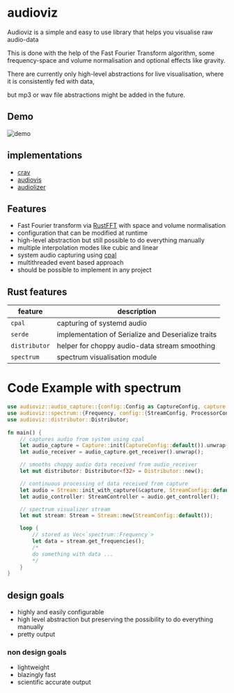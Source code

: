 # audioviz
 Audioviz is a simple and easy to use library that helps you visualise raw audio-data

 This is done with the help of the Fast Fourier Transform algorithm,
 some frequency-space and volume normalisation and optional effects like gravity.

 There are currently only high-level abstractions for live visualisation, where
 it is consistently fed with data,
 
 but mp3 or wav file abstractions might be added in the future.
 
## Demo
![demo](./media/demo.gif)

## implementations
* [crav](https://github.com/BrunoWallner/crav)
* [audiovis](https://github.com/BrunoWallner/audiovis)
* [audiolizer](https://github.com/BrunoWallner/audiolizer)

## Features
* Fast Fourier transform via [RustFFT](https://github.com/ejmahler/RustFFT) with space and volume normalisation
* configuration that can be modified at runtime
* high-level abstraction but still possible to do everything manually
* multiple interpolation modes like cubic and linear
* system audio capturing using [cpal](https://github.com/RustAudio/cpal)
* multithreaded event based approach
* should be possible to implement in any project

## Rust features
| feature | description |
|---------|-------------|
| `cpal`  | capturing of systemd audio |
| `serde` | implementation of Serialize and Deserialize traits |
| `distributor` | helper for choppy audio-data stream smoothing |
| `spectrum` | spectrum visualisation module |

# Code Example with spectrum
```rs
use audioviz::audio_capture::{config::Config as CaptureConfig, capture::Capture};
use audioviz::spectrum::{Frequency, config::{StreamConfig, ProcessorConfig}, stream::Stream};
use audioviz::distributor::Distributor;
 
fn main() {
    // captures audio from system using cpal
    let audio_capture = Capture::init(CaptureConfig::default()).unwrap();
    let audio_receiver = audio_capture.get_receiver().unwrap();

    // smooths choppy audio data received from audio_receiver
    let mut distributor: Distributor<f32> = Distributor::new();

    // continuous processing of data received from capture
    let audio = Stream::init_with_capture(&capture, StreamConfig::default());
    let audio_controller: StreamController = audio.get_controller();

    // spectrum visualizer stream
    let mut stream: Stream = Stream::new(StreamConfig::default()); 

    loop {
        // stored as Vec<`spectrum::Frequency`>
        let data = stream.get_frequencies();
        /*
        do something with data ...
        */
    }
}
```

## design goals
* highly and easily configurable
* high level abstraction but preserving the possibility to do everything manually
* pretty output

### non design goals
* lightweight
* blazingly fast
* scientific accurate output
